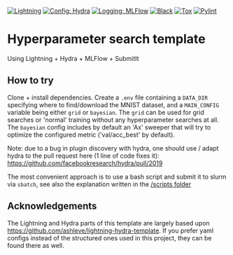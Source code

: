 <a href="https://pytorchlightning.ai/"><img alt="Lightning" src="https://img.shields.io/badge/-Lightning-792ee5?logo=pytorchlightning&logoColor=white"></a>
<a href="https://hydra.cc/"><img alt="Config: Hydra" src="https://img.shields.io/badge/Config-Hydra-89b8cd"></a>
<a href="https://mlflow.org/"><img alt="Logging: MLFlow" src="https://img.shields.io/badge/Logging-MLFlow-89b8cd"></a>
[![Black](https://github.com/NKI-AI/hyperparameter-search-template/actions/workflows/black.yml/badge.svg)](https://github.com/NKI-AI/hyperparameter-search-template/actions/workflows/black.yml)
[![Tox](https://github.com/NKI-AI/hyperparameter-search-template/actions/workflows/tox.yml/badge.svg)](https://github.com/NKI-AI/hyperparameter-search-template/actions/workflows/tox.yml)
[![Pylint](https://github.com/NKI-AI/hyperparameter-search-template/actions/workflows/pylint.yml/badge.svg)](https://github.com/NKI-AI/hyperparameter-search-template/actions/workflows/pylint.yml)
# Hyperparameter search template
Using Lightning + Hydra + MLFlow + SubmitIt 

## How to try
Clone + install dependencies. Create a `.env` file containing a `DATA_DIR` specifying where to find/download the MNIST dataset, and a `MAIN_CONFIG` variable being either `grid` or `bayesian`. The `grid` can be used for grid searches or 'normal' training without any hyperparameter searches at all. The `bayesian` config includes by default an 'Ax' sweeper that will try to optimize the configured metric ('val/acc_best' by default).

Note: due to a bug in plugin discovery with hydra, one should use / adapt hydra to the pull request here (1 line of code fixes it): https://github.com/facebookresearch/hydra/pull/2019

The most convenient approach is to use a bash script and submit it to slurm via `sbatch`, see also the explanation written in the [/scripts folder](scripts/)
## Acknowledgements
The Lightning and Hydra parts of this template are largely based upon https://github.com/ashleve/lightning-hydra-template. If you prefer yaml configs instead of the structured ones used in this project, they can be found there as well.
